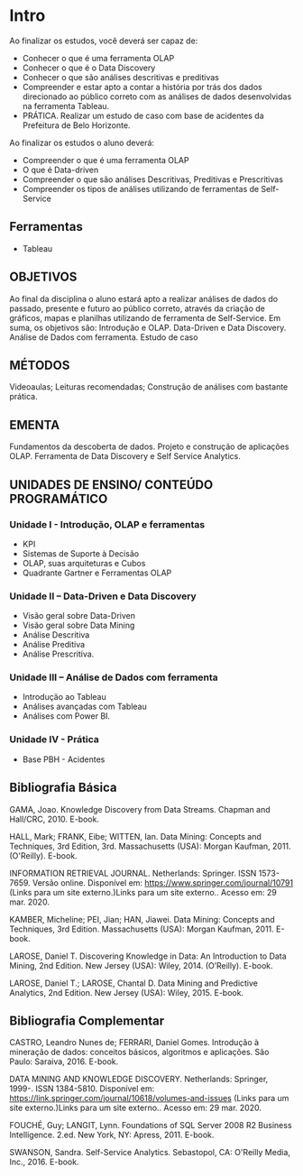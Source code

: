 # Intro

Ao finalizar os estudos, você deverá ser capaz de:

- Conhecer o que é uma ferramenta OLAP
- Conhecer o que é o Data Discovery
- Conhecer o que são análises descritivas e preditivas 
- Compreender e estar apto a contar a história por trás dos dados direcionado ao público correto com as análises de dados desenvolvidas na ferramenta Tableau.
- PRÁTICA. Realizar um estudo de caso com base de acidentes da Prefeitura de Belo Horizonte.

Ao finalizar os estudos o aluno deverá:

- Compreender o que é uma ferramenta OLAP
- O que é Data-driven
- Compreender o que são análises Descritivas, Preditivas e Prescritivas
- Compreender os tipos de análises utilizando de ferramentas de Self-Service

## Ferramentas

- Tableau

## OBJETIVOS

Ao final da disciplina o aluno estará apto a realizar análises de dados do passado, presente e futuro ao público correto, através da criação de gráficos, mapas e planilhas utilizando de ferramenta de Self-Service. Em suma, os objetivos são:
Introdução e OLAP.
Data-Driven e Data Discovery.
Análise de Dados com ferramenta.
Estudo de caso 

## MÉTODOS

Videoaulas;
Leituras recomendadas;
Construção de análises com bastante prática. 

## EMENTA

Fundamentos da descoberta de dados. Projeto e construção de aplicações OLAP. Ferramenta de Data Discovery e Self Service Analytics.

## UNIDADES DE ENSINO/ CONTEÚDO PROGRAMÁTICO

### Unidade I - Introdução, OLAP e ferramentas

- KPI
- Sistemas de Suporte à Decisão
- OLAP, suas arquiteturas e Cubos
- Quadrante Gartner e Ferramentas OLAP

### Unidade II – Data-Driven e Data Discovery

- Visão geral sobre Data-Driven
- Visão geral sobre Data Mining
- Análise Descritiva
- Análise Preditiva
- Análise Prescritiva.

### Unidade III – Análise de Dados com ferramenta

- Introdução ao Tableau
- Análises avançadas com Tableau
- Análises com Power BI.

### Unidade IV - Prática

- Base PBH - Acidentes

## Bibliografia Básica

GAMA, Joao. Knowledge Discovery from Data Streams. Chapman and Hall/CRC, 2010. E-book.

HALL, Mark; FRANK, Eibe; WITTEN, Ian. Data Mining: Concepts and Techniques, 3rd Edition, 3rd. Massachusetts (USA): Morgan Kaufman, 2011. (O'Reilly). E-book.

INFORMATION RETRIEVAL JOURNAL. Netherlands: Springer. ISSN 1573-7659. Versão online. Disponível em: https://www.springer.com/journal/10791 (Links para um site externo.)Links para um site externo.. Acesso em: 29 mar. 2020.

KAMBER, Micheline; PEI, Jian; HAN, Jiawei. Data Mining: Concepts and Techniques, 3rd Edition. Massachusetts (USA): Morgan Kaufman, 2011. E-book.

LAROSE, Daniel T. Discovering Knowledge in Data: An Introduction to Data Mining, 2nd Edition. New Jersey (USA): Wiley, 2014. (O’Reilly). E-book.

LAROSE, Daniel T.; LAROSE, Chantal D. Data Mining and Predictive Analytics, 2nd Edition. New Jersey (USA): Wiley, 2015. E-book.

## Bibliografia Complementar

CASTRO, Leandro Nunes de; FERRARI, Daniel Gomes. Introdução à mineração de dados: conceitos básicos, algoritmos e aplicações. São Paulo: Saraiva, 2016. E-book.

DATA MINING AND KNOWLEDGE DISCOVERY. Netherlands: Springer, 1999-. ISSN 1384-5810. Disponível em: https://link.springer.com/journal/10618/volumes-and-issues (Links para um site externo.)Links para um site externo.. Acesso em: 29 mar. 2020.

FOUCHÉ, Guy; LANGIT, Lynn. Foundations of SQL Server 2008 R2 Business Intelligence. 2.ed. New York, NY: Apress, 2011. E-book.

SWANSON, Sandra. Self-Service Analytics. Sebastopol, CA: O'Reilly Media, Inc., 2016. E-book.
